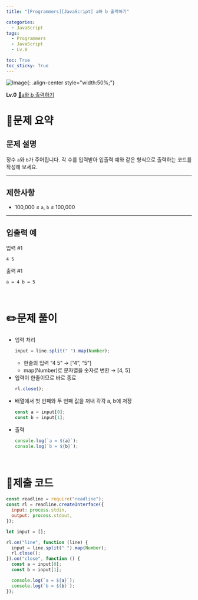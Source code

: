 ```yaml
---
title: "[Programmers][JavaScript] a와 b 출력하기"

categories:
  - JavaScript
tags:
  - Programmers
  - JavaScript
  - Lv.0

toc: True
toc_sticky: True
---
```


![Image](https://github.com/user-attachments/assets/61171657-416b-4bc4-a74a-f29ecd4b43b5){: .align-center style="width:50%;"}

**Lv.0**
[🔗a와 b 출력하기](https://school.programmers.co.kr/learn/courses/30/lessons/181951)

# 📝문제 요약

## 문제 설명

정수 `a`와 `b`가 주어집니다. 각 수를 입력받아 입출력 예와 같은 형식으로 출력하는 코드를 작성해 보세요.

---

## 제한사항

- 100,000 ≤ `a`, `b` ≤ 100,000

---

## 입출력 예

입력 #1

`4 5`

출력 #1

`a = 4
 b = 5`

<br>

# ✏️문제 풀이

- 입력 처리
  ```jsx
  input = line.split(" ").map(Number);
  ```
  - 한줄의 입력 “4 5” → [”4”, “5”]
  - map(Number)로 문자열을 숫자로 변환 → [4, 5]
- 입력이 한줄이므로 바로 종료
  ```jsx
  rl.close();
  ```
- 배열에서 첫 번째와 두 번째 값을 꺼내 각각 a, b에 저장
  ```jsx
  const a = input[0];
  const b = input[1];
  ```
- 출력
  ```jsx
  console.log(`a = ${a}`);
  console.log(`b = ${b}`);
  ```

<br>

# 💯제출 코드

```jsx
const readline = require("readline");
const rl = readline.createInterface({
  input: process.stdin,
  output: process.stdout,
});

let input = [];

rl.on("line", function (line) {
  input = line.split(" ").map(Number);
  rl.close();
}).on("close", function () {
  const a = input[0];
  const b = input[1];

  console.log(`a = ${a}`);
  console.log(`b = ${b}`);
});
```
